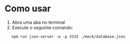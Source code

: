 # Como usar 

1. Abra uma aba no terminal
2. Execute o seguinte comando: 
 ```
    npm run json-server -w -p 3333 ./mock/database.json
```